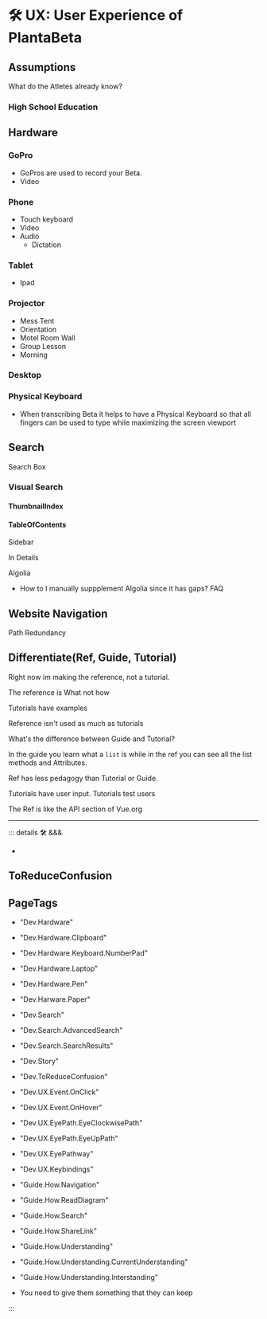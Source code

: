 # 🛠 UX: User Experience of PlantaBeta

## Assumptions

What do the Atletes already know?

### High School Education

## Hardware

### GoPro

- GoPros are used to record your Beta.
- Video

### Phone

- Touch keyboard
- Video
- Audio
    - Dictation

### Tablet

- Ipad

### Projector

- Mess Tent
- Orientation
- Motel Room Wall
- Group Lesson
- Morning

### Desktop

### Physical Keyboard

- When transcribing Beta it helps to have a Physical Keyboard so that all fingers can be used to type while maximizing the screen viewport

## Search

Search Box

### Visual Search

#### ThumbnailIndex

#### TableOfContents

Sidebar

In Details

Algolia

- How to I manually suppplement Algolia since it has gaps?
FAQ

## Website Navigation

Path Redundancy

## Differentiate(Ref, Guide, Tutorial)

Right now im making the reference, not a tutorial.

The reference is What not how

Tutorials have examples

Reference isn't used as much as tutorials

What's the difference between Guide and Tutorial?

In the guide you learn what a `list` is while in the ref you can see all the list methods and Attributes.

Ref has less pedagogy than Tutorial or Guide.

Tutorials have user input. Tutorials test users

The Ref is like the API section of Vue.org

---

<!-- =================================================== -->
<!-- =================================================== -->
<!-- =================================================== -->
<!-- =================================================== -->
<!-- =================================================== -->
::: details 🛠 &&&

-

## ToReduceConfusion

<h2>PageTags</h2>

- "Dev.Hardware"
- "Dev.Hardware.Clipboard"
- "Dev.Hardware.Keyboard.NumberPad"
- "Dev.Hardware.Laptop"
- "Dev.Hardware.Pen"
- "Dev.Harware.Paper"
- "Dev.Search"
- "Dev.Search.AdvancedSearch"
- "Dev.Search.SearchResults"
- "Dev.Story"
- "Dev.ToReduceConfusion"
- "Dev.UX.Event.OnClick"
- "Dev.UX.Event.OnHover"
- "Dev.UX.EyePath.EyeClockwisePath"
- "Dev.UX.EyePath.EyeUpPath"
- "Dev.UX.EyePathway"
- "Dev.UX.Keybindings"
- "Guide.How.Navigation"
- "Guide.How.ReadDiagram"
- "Guide.How.Search"
- "Guide.How.ShareLink"
- "Guide.How.Understanding"
- "Guide.How.Understanding.CurrentUnderstanding"
- "Guide.How.Understanding.Interstanding"

- You need to give them something that they can keep

:::
